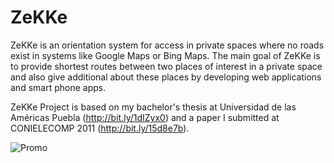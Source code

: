ZeKKe
=====

ZeKKe is an orientation system for access in private spaces where no roads exist in systems like Google Maps or Bing Maps. The main goal of ZeKKe is to provide shortest routes between two places of interest in a private space and also give additional about these places by developing web applications and smart phone apps.

ZeKKe Project is based on my bachelor's thesis at Universidad de las Américas Puebla (http://bit.ly/1dIZyx0) and a paper I submitted at CONIELECOMP 2011 (http://bit.ly/15d8e7b).

![Promo](https://dl.dropboxusercontent.com/u/1995295/img/ZeKKe/promo.png)

